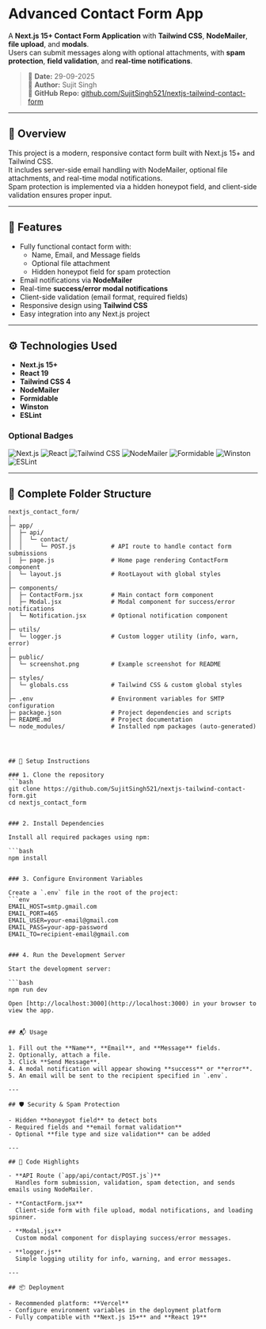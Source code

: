 # Advanced Contact Form App

A **Next.js 15+ Contact Form Application** with **Tailwind CSS**, **NodeMailer**, **file upload**, and **modals**.  
Users can submit messages along with optional attachments, with **spam protection**, **field validation**, and **real-time notifications**.

> 📅 **Date:** 29-09-2025  
> 👤 **Author:** Sujit Singh  
> 🔗 **GitHub Repo:** [github.com/SujitSingh521/nextjs-tailwind-contact-form](https://github.com/SujitSingh521/nextjs-tailwind-contact-form)

---

## 📝 Overview

This project is a modern, responsive contact form built with Next.js 15+ and Tailwind CSS.  
It includes server-side email handling with NodeMailer, optional file attachments, and real-time modal notifications.  
Spam protection is implemented via a hidden honeypot field, and client-side validation ensures proper input.

---

## 🚀 Features

- Fully functional contact form with:
  - Name, Email, and Message fields
  - Optional file attachment
  - Hidden honeypot field for spam protection
- Email notifications via **NodeMailer**
- Real-time **success/error modal notifications**
- Client-side validation (email format, required fields)
- Responsive design using **Tailwind CSS**
- Easy integration into any Next.js project

---

## ⚙️ Technologies Used

- **Next.js 15+**
- **React 19**
- **Tailwind CSS 4**
- **NodeMailer**
- **Formidable**
- **Winston**
- **ESLint**

### Optional Badges

![Next.js](https://img.shields.io/badge/Next.js-15+-black?style=for-the-badge&logo=next.js) 
![React](https://img.shields.io/badge/React-19-blue?style=for-the-badge&logo=react) 
![Tailwind CSS](https://img.shields.io/badge/Tailwind_CSS-4-blue?style=for-the-badge&logo=tailwind-css) 
![NodeMailer](https://img.shields.io/badge/NodeMailer-email-green?style=for-the-badge) 
![Formidable](https://img.shields.io/badge/Formidable-upload-purple?style=for-the-badge) 
![Winston](https://img.shields.io/badge/Winston-logger-orange?style=for-the-badge) 
![ESLint](https://img.shields.io/badge/ESLint-lint-yellow?style=for-the-badge&logo=eslint)

---

## 📁 Complete Folder Structure

```text
nextjs_contact_form/
│
├─ app/
│  ├─ api/
│  │  └─ contact/
│  │     └─ POST.js          # API route to handle contact form submissions
│  ├─ page.js                # Home page rendering ContactForm component
│  └─ layout.js              # RootLayout with global styles
│
├─ components/
│  ├─ ContactForm.jsx        # Main contact form component
│  ├─ Modal.jsx              # Modal component for success/error notifications
│  └─ Notification.jsx       # Optional notification component
│
├─ utils/
│  └─ logger.js              # Custom logger utility (info, warn, error)
│
├─ public/
│  └─ screenshot.png         # Example screenshot for README
│
├─ styles/
│  └─ globals.css            # Tailwind CSS & custom global styles
│
├─ .env                      # Environment variables for SMTP configuration
├─ package.json              # Project dependencies and scripts
├─ README.md                 # Project documentation
└─ node_modules/             # Installed npm packages (auto-generated)




## 📌 Setup Instructions

### 1. Clone the repository
```bash
git clone https://github.com/SujitSingh521/nextjs-tailwind-contact-form.git
cd nextjs_contact_form


### 2. Install Dependencies

Install all required packages using npm:

```bash
npm install


### 3. Configure Environment Variables

Create a `.env` file in the root of the project:
```env
EMAIL_HOST=smtp.gmail.com
EMAIL_PORT=465
EMAIL_USER=your-email@gmail.com
EMAIL_PASS=your-app-password
EMAIL_TO=recipient-email@gmail.com


### 4. Run the Development Server

Start the development server:

```bash
npm run dev

Open [http://localhost:3000](http://localhost:3000) in your browser to view the app.


## 📬 Usage

1. Fill out the **Name**, **Email**, and **Message** fields.
2. Optionally, attach a file.
3. Click **Send Message**.
4. A modal notification will appear showing **success** or **error**.
5. An email will be sent to the recipient specified in `.env`.

---

## 🛡 Security & Spam Protection

- Hidden **honeypot field** to detect bots
- Required fields and **email format validation**
- Optional **file type and size validation** can be added

---

## 📄 Code Highlights

- **API Route (`app/api/contact/POST.js`)**  
  Handles form submission, validation, spam detection, and sends emails using NodeMailer.

- **ContactForm.jsx**  
  Client-side form with file upload, modal notifications, and loading spinner.

- **Modal.jsx**  
  Custom modal component for displaying success/error messages.

- **logger.js**  
  Simple logging utility for info, warning, and error messages.

---

## 📦 Deployment

- Recommended platform: **Vercel**
- Configure environment variables in the deployment platform
- Fully compatible with **Next.js 15+** and **React 19**


